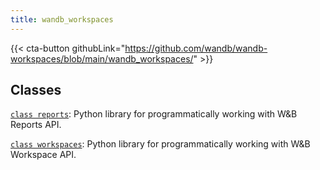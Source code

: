 ```yaml
---
title: wandb_workspaces
---
```


<!-- Insert buttons and diff -->

{{< cta-button githubLink="https://github.com/wandb/wandb-workspaces/blob/main/wandb_workspaces/" >}}

## Classes

[`class reports`](./reports/): Python library for programmatically working with W&B Reports API. 

[`class workspaces`](./workspaces/): Python library for programmatically working with W&B Workspace API. 
